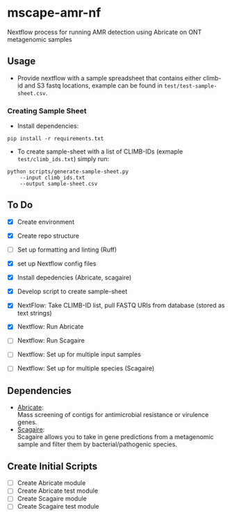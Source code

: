 # mscape-amr-nf
Nextflow process for running AMR detection using Abricate on ONT metagenomic samples

## Usage
- Provide nextflow with a sample spreadsheet that contains either climb-id and S3 fastq locations, example can be found in `test/test-sample-sheet.csv`.

### Creating Sample Sheet
- Install dependencies:
```
pip install -r requirements.txt
```

- To create sample-sheet with a list of CLIMB-IDs (exmaple `test/climb_ids.txt`) simply run:   
```
python scripts/generate-sample-sheet.py 
    --input climb_ids.txt 
    --output sample-sheet.csv
```

## To Do
- [x] Create environment
- [X] Create repo structure
- [ ] Set up formatting and linting (Ruff)
- [X] set up Nextflow config files
- [X] Install depedencies (Abricate, scagaire)
- [X] Develop script to create sample-sheet
- [X] NextFlow: Take CLIMB-ID list, pull FASTQ URIs from database (stored as text strings)
- [X] Nextflow: Run Abricate 
- [ ] Nextflow: Run Scagaire 
- [ ] Nextflow: Set up for multiple input samples
- [ ] Nextflow: Set up for multiple species (Scagaire)


## Dependencies
- [Abricate](https://github.com/tseemann/abricate):  
Mass screening of contigs for antimicrobial resistance or virulence genes.
- [Scagaire](https://github.com/quadram-institute-bioscience/scagaire):  
Scagaire allows you to take in gene predictions from a metagenomic sample and filter them by bacterial/pathogenic species. 

## Create Initial Scripts 
- [ ] Create Abricate module
- [ ] Create Abricate test module
- [ ] Create Scagaire module
- [ ] Create Scagaire test module